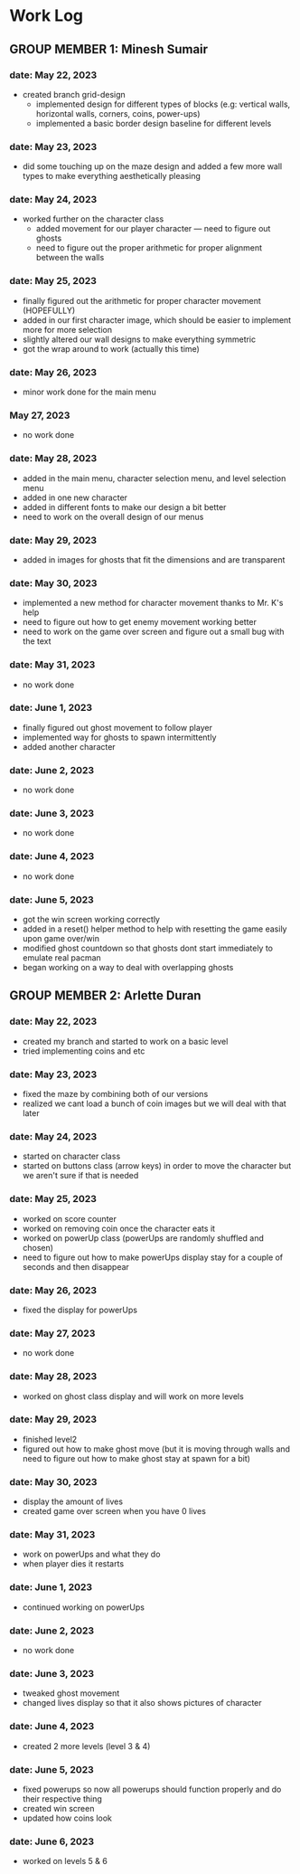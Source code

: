 # Work Log

## GROUP MEMBER 1: Minesh Sumair

### date: May 22, 2023
- created branch grid-design
  - implemented design for different types of blocks (e.g: vertical walls, horizontal walls, corners, coins, power-ups)
  - implemented a basic border design baseline for different levels

### date: May 23, 2023
- did some touching up on the maze design and added a few more wall types to make everything aesthetically pleasing

### date: May 24, 2023
- worked further on the character class
  - added movement for our player character — need to figure out ghosts
  - need to figure out the proper arithmetic for proper alignment between the walls

### date: May 25, 2023
- finally figured out the arithmetic for proper character movement (HOPEFULLY)
- added in our first character image, which should be easier to implement more for more selection
- slightly altered our wall designs to make everything symmetric
- got the wrap around to work (actually this time)

### date: May 26, 2023
- minor work done for the main menu

### May 27, 2023
- no work done

### date: May 28, 2023
- added in the main menu, character selection menu, and level selection menu
- added in one new character
- added in different fonts to make our design a bit better
- need to work on the overall design of our menus

### date: May 29, 2023
- added in images for ghosts that fit the dimensions and are transparent

### date: May 30, 2023
- implemented a new method for character movement thanks to Mr. K's help
- need to figure out how to get enemy movement working better
- need to work on the game over screen and figure out a small bug with the text

### date: May 31, 2023
- no work done

### date: June 1, 2023
- finally figured out ghost movement to follow player
- implemented way for ghosts to spawn intermittently
- added another character

### date: June 2, 2023
- no work done

### date: June 3, 2023
- no work done

### date: June 4, 2023
- no work done

### date: June 5, 2023
- got the win screen working correctly
- added in a reset() helper method to help with resetting the game easily upon game over/win
- modified ghost countdown so that ghosts dont start immediately to emulate real pacman
- began working on a way to deal with overlapping ghosts


## GROUP MEMBER 2: Arlette Duran

### date: May 22, 2023
- created my branch and started to work on a basic level
- tried implementing coins and etc

### date: May 23, 2023
- fixed the maze by combining both of our versions
- realized we cant load a bunch of coin images but we will deal with that later

### date: May 24, 2023
- started on character class
- started on buttons class (arrow keys) in order to move the character but we aren't sure if that is needed

### date: May 25, 2023
- worked on score counter
- worked on removing coin once the character eats it
- worked on powerUp class (powerUps are randomly shuffled and chosen)
- need to figure out how to make powerUps display stay for a couple of seconds and then disappear

### date: May 26, 2023
- fixed the display for powerUps

### date: May 27, 2023
- no work done

### date: May 28, 2023
- worked on ghost class display and will work on more levels

### date: May 29, 2023
- finished level2
- figured out how to make ghost move (but it is moving through walls and need to figure out how to make ghost stay at spawn for a bit)

### date: May 30, 2023
- display the amount of lives
- created game over screen when you have 0 lives

### date: May 31, 2023
- work on powerUps and what they do
- when player dies it restarts

### date: June 1, 2023
- continued working on powerUps

### date: June 2, 2023
- no work done

### date: June 3, 2023
- tweaked ghost movement
- changed lives display so that it also shows pictures of character

### date: June 4, 2023
- created 2 more levels (level 3 & 4)

### date: June 5, 2023
- fixed powerups so now all powerups should function properly and do their respective thing
- created win screen
- updated how coins look

### date: June 6, 2023
- worked on levels 5 & 6
